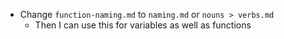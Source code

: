 * Change `function-naming.md` to `naming.md` or `nouns > verbs.md`
    * Then I can use this for variables as well as functions

